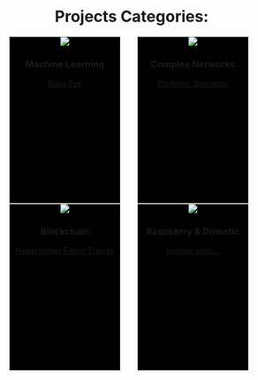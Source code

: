  <div align="center" style="height:500px;margin-top:150px">    
    <h1>Projects Categories:</h1>
    <div style="float:left;border:1px solid #D3D3D3;width:200px;height:300px;background-color:black;margin-left:30px">
      <img src="https://user-images.githubusercontent.com/53179989/155874354-d2bbab10-ec80-4d19-8474-fe6f0be37509.jpg">
      <h3>Machine Learning</h3>
        <p><a href="babyeye.html">Baby Eye</a></p>
    </div>
    <div style="float:left;border:1px solid #D3D3D3;width:200px;height:300px;margin-left:30px;background-color:black;">
      <img src="https://user-images.githubusercontent.com/53179989/155875637-ec06bb8d-5417-4b38-aff6-c856791e0da2.png">
      <h3>Complex Networks</h3>
        <p><a href="epidemic-simulator.html">Epidemic Simulator</a></p>
    </div>
    <div style="float:left;border:1px solid #D3D3D3;width:200px;height:300px;margin-left:30px;background-color:black;">
      <img src="https://user-images.githubusercontent.com/53179989/155875345-a33e3064-4333-4350-8e31-ccef5cda4db3.jpg">
      <h3>Blockchain</h3>
        <p><a href="hyperledger.html">Hyperledger Fabric Energy</a></p>
    </div>
    <div style="float:left;border:1px solid #D3D3D3;width:200px;height:300px;margin-left:30px;background-color:black;">
      <img src="https://user-images.githubusercontent.com/53179989/155875501-ca846979-4a9d-4e48-9896-19b603692505.jpg">
      <h3>Raspberry & Domotic</h3>
        <p><a href="hyperledger.html">coming soon...</a></p>
    </div>  
  </div>
